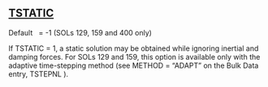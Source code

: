 ## [TSTATIC](https://help.hexagonmi.com/bundle/MSC_Nastran_2022.4/page/Nastran_Combined_Book/qrg/parameters/TOC.TSTATIC.xhtml)

Default    = -1 (SOLs 129, 159 and 400 only)

If TSTATlC = 1, a static solution may be obtained while ignoring inertial and damping forces. For SOLs 129 and 159, this option is available only with the adaptive time-stepping method (see METHOD = “ADAPT” on the Bulk Data entry,  TSTEPNL ).

